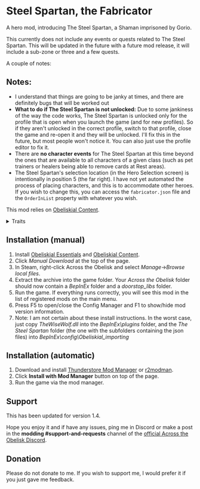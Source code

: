 # Steel Spartan, the Fabricator

A hero mod, introducing The Steel Spartan, a Shaman imprisoned by Gorio. 

This currently does not include any events or quests related to The Steel Spartan. This will be updated in the future with a future mod release, it will include a sub-zone or three and a few quests. 

A couple of notes:
## Notes:
- I understand that things are going to be janky at times, and there are definitely bugs that will be worked out
- **What to do if The Steel Spartan is not unlocked:** Due to some jankiness of the way the code works, The Steel Spartan is unlocked only for the profile that is open when you launch the game (and for new profiles). So if they aren't unlocked in the correct profile, switch to that profile, close the game and re-open it and they will be unlocked. I'll fix this in the future, but most people won't notice it. You can also just use the profile editor to fix it.
- There are **no character events** for The Steel Spartan at this time beyond the ones that are available to all characters of a given class (such as pet trainers or healers being able to remove cards at Rest areas).
- The Steel Spartan's selection location (in the Hero Selection screen) is intentionally in position 5 (the far right). I have not yet automated the process of placing characters, and this is to accommodate other heroes. If you wish to change this, you can access the `fabricator.json` file and the `OrderInList` property with whatever you wish.

This mod relies on [Obeliskial Content](https://across-the-obelisk.thunderstore.io/package/meds/Obeliskial_Content/).

<details>
<summary>Traits</summary>

### Level 1
- Wisdom of The Ancients: Burn, Chill, and Spark Charges on enemies additionally apply -0.2% resistance to Holy Damage per charge. At the end of your turn, all heroes heal for 12% of the Burn Charges, Chill Charges, and Shock Charges in play. -This heal does not gain bonuses-


### Level 2

![Augur's Wrath](/Storm_Channeler.png)

![Augur's Blessing](/Waters_of_Life.png)

### Level 3

- Magus Duality: When you play a Mage Card, reduce the cost of the highest cost Healer Card in your hand by 1 until discarded. When you play a Healer Card, reduce the cost of the highest cost Mage Card in your hand by 1 until discarded. (3 times / per turn)
- Animist Energy: At the start of your turn, Dispel 3 targeting yourself, and reduce the cost of the highest cost card in your hand by 2 until discarded.

### Level 4

![Elemental Focus](./Electric_Current.png)

![Bountiful Restoration](../Tears_of_the_Spririts.png)

### Level 5

- Yggdrasil's Fury: Sanctify +1. All Damage done +20%. When you play a "Spell" card, Dispel 1 targeting yourself. (4 times / per turn).
- Grove Warden's Mercy: Regeneration +1. When you play a "Healing Spell" card, Apply 2 Mitigate Charges to All Heroes. (2 times / per turn)

</details>


## Installation (manual)

1. Install [Obeliskial Essentials](https://across-the-obelisk.thunderstore.io/package/meds/Obeliskial_Essentials/) and [Obeliskial Content](https://across-the-obelisk.thunderstore.io/package/meds/Obeliskial_Content/).
2. Click _Manual Download_ at the top of the page.
3. In Steam, right-click Across the Obelisk and select _Manage_->_Browse local files_.
4. Extract the archive into the game folder. Your _Across the Obelisk_ folder should now contain a _BepInEx_ folder and a _doorstop\_libs_ folder.
5. Run the game. If everything runs correctly, you will see this mod in the list of registered mods on the main menu.
6. Press F5 to open/close the Config Manager and F1 to show/hide mod version information.
7. Note: I am not certain about these install instructions. In the worst case, just copy _TheWiseWolf.dll_ into the _BepInEx\plugins_ folder, and the _The Steel Spartan_ folder (the one with the subfolders containing the json files) into _BepInEx\config\Obeliskial\_importing_

## Installation (automatic)

1. Download and install [Thunderstore Mod Manager](https://www.overwolf.com/app/Thunderstore-Thunderstore_Mod_Manager) or [r2modman](https://across-the-obelisk.thunderstore.io/package/ebkr/r2modman/).
2. Click **Install with Mod Manager** button on top of the page.
3. Run the game via the mod manager.

## Support

This has been updated for version 1.4.

Hope you enjoy it and if have any issues, ping me in Discord or make a post in the **modding #support-and-requests** channel of the [official Across the Obelisk Discord](https://discord.gg/across-the-obelisk-679706811108163701).

## Donation

Please do not donate to me. If you wish to support me, I would prefer it if you just gave me feedback. 